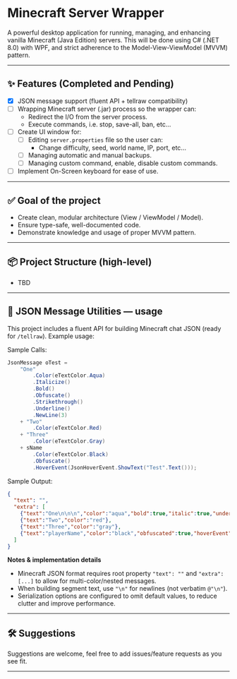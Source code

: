 # Minecraft Server Wrapper

A powerful desktop application for running, managing, and enhancing vanilla Minecraft (Java Edition) servers. This will be done using C# (.NET 8.0) with WPF, and strict adherence to the Model-View-ViewModel (MVVM) pattern.  

---

## ✨ Features (Completed and Pending) 

- [x] JSON message support (fluent API + tellraw compatibility)
- [ ] Wrapping Minecraft server (.jar) process so the wrapper can:
  - Redirect the I/O from the server process.
  - Execute commands, i.e. stop, save-all, ban, etc...
- [ ] Create UI window for:
  - [ ] Editing `server.properties` file so the user can:
      - Change difficulty, seed, world name, IP, port, etc...
  - [ ] Managing automatic and manual backups.
  - [ ] Managing custom command, enable, disable custom commands.
- [ ] Implement On-Screen keyboard for ease of use.

---

## ✅ Goal of the project

- Create clean, modular architecture (View / ViewModel / Model).  
- Ensure type-safe, well-documented code.  
- Demonstrate knowledge and usage of proper MVVM pattern.

---

## 📦 Project Structure (high-level)

- TBD

---

## 🧩 JSON Message Utilities — usage

This project includes a fluent API for building Minecraft chat JSON (ready for `/tellraw`). Example usage:

Sample Calls:
```csharp
JsonMessage oTest =
    "One"
        .Color(eTextColor.Aqua)
        .Italicize()
        .Bold()
        .Obfuscate()
        .Strikethrough()
        .Underline()
        .NewLine(3)
    + "Two"
        .Color(eTextColor.Red)
    + "Three"
        .Color(eTextColor.Gray)
    + sName
        .Color(eTextColor.Black)
        .Obfuscate()
        .HoverEvent(JsonHoverEvent.ShowText("Test".Text()));
```

Sample Output:
```json
{
  "text": "",
  "extra": [
    {"text":"One\n\n\n","color":"aqua","bold":true,"italic":true,"underlined":true,"strikethrough":true,"obfuscated":true},
    {"text":"Two","color":"red"},
    {"text":"Three","color":"gray"},
    {"text":"playerName","color":"black","obfuscated":true,"hoverEvent":{"action":"show_text","contents":{"text":"Test"}}}
  ]
}
```

**Notes & implementation details**
- Minecraft JSON format requires root property `"text": ""` and `"extra": [...]` to allow for multi-color/nested messages.  
- When building segment text, use `"\n"` for newlines (not verbatim `@"\n"`).  
- Serialization options are configured to omit default values, to reduce clutter and improve performance.

---

## 🛠 Suggestions

Suggestions are welcome, feel free to add issues/feature requests as you see fit.

---
